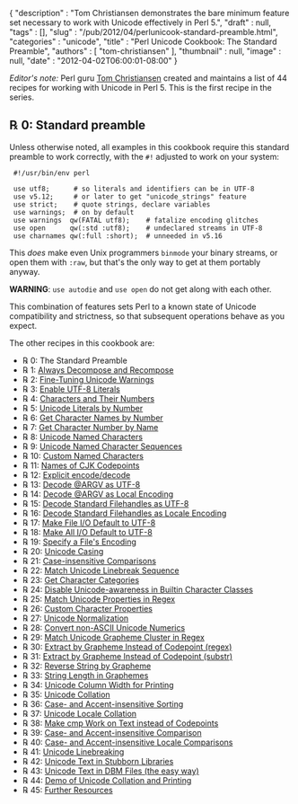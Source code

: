 {
   "description" : "Tom Christiansen demonstrates the bare minimum feature set necessary to work with Unicode effectively in Perl 5.",
   "draft" : null,
   "tags" : [],
   "slug" : "/pub/2012/04/perlunicook-standard-preamble.html",
   "categories" : "unicode",
   "title" : "Perl Unicode Cookbook: The Standard Preamble",
   "authors" : [
      "tom-christiansen"
   ],
   "thumbnail" : null,
   "image" : null,
   "date" : "2012-04-02T06:00:01-08:00"
}



*Editor's note:* Perl guru [Tom Christiansen](http://training.perl.com/) created and maintains a list of 44 recipes for working with Unicode in Perl 5. This is the first recipe in the series.

**℞ 0: Standard preamble**
--------------------------

Unless otherwise noted, all examples in this cookbook require this standard preamble to work correctly, with the `#!` adjusted to work on your system:

     #!/usr/bin/env perl

     use utf8;      # so literals and identifiers can be in UTF-8
     use v5.12;     # or later to get "unicode_strings" feature
     use strict;    # quote strings, declare variables
     use warnings;  # on by default
     use warnings  qw(FATAL utf8);    # fatalize encoding glitches
     use open      qw(:std :utf8);    # undeclared streams in UTF-8
     use charnames qw(:full :short);  # unneeded in v5.16

This *does* make even Unix programmers `binmode` your binary streams, or open them with `:raw`, but that's the only way to get at them portably anyway.

**WARNING**: `use autodie` and `use open` do not get along with each other.

This combination of features sets Perl to a known state of Unicode compatibility and strictness, so that subsequent operations behave as you expect.

The other recipes in this cookbook are:

-   ℞ 0: The Standard Preamble
-   ℞ 1: [Always Decompose and Recompose](/pub/2012/04/perl-unicode-cookbook-always-decompose-and-recompose.html)
-   ℞ 2: [Fine-Tuning Unicode Warnings](/pub/2012/04/perl-unicook-fine-tuning-warnings.html)
-   ℞ 3: [Enable UTF-8 Literals](/pub/2012/04/perlunicook-enable-utf-8-literals.html)
-   ℞ 4: [Characters and Their Numbers](/pub/2012/04/perlunicook-chars-and-their-nums.html)
-   ℞ 5: [Unicode Literals by Number](/pub/2012/04/perlunicook-unicode-literals-by-number.html)
-   ℞ 6: [Get Character Names by Number](/pub/2012/04/perlunicook-character-names-by-number.html)
-   ℞ 7: [Get Character Number by Name](/pub/2012/04/perlunicook-character-numbers-by-name.html)
-   ℞ 8: [Unicode Named Characters](/pub/2012/04/perlunicook-unicode-named-characters.html)
-   ℞ 9: [Unicode Named Character Sequences](/pub/2012/04/perlunicook-unicode-named-character-sequences.html)
-   ℞ 10: [Custom Named Characters](/pub/2012/04/perlunicook-custom-named-characters.html)
-   ℞ 11: [Names of CJK Codepoints](/pub/2012/04/perlunicook-names-of-cjk-codepoints.html)
-   ℞ 12: [Explicit encode/decode](/pub/2012/04/perlunicook-explicit-encode-decode.html)
-   ℞ 13: [Decode @ARGV as UTF-8](/pub/2012/04/perlunicookbook-decode-argv-as-utf8.html)
-   ℞ 14: [Decode @ARGV as Local Encoding](/pub/2012/04/perlunicookbook-decode-argv-as-local-encoding.html)
-   ℞ 15: [Decode Standard Filehandles as UTF-8](/pub/2012/04/perlunicook-decode-standard-filehandles-as-utf-8.html)
-   ℞ 16: [Decode Standard Filehandles as Locale Encoding](/pub/2012/04/perlunicook-decode-standard-filehandles-as-locale-encoding.html)
-   ℞ 17: [Make File I/O Default to UTF-8](/pub/2012/05/perlunicook-make-file-io-default-to-utf-8.html)
-   ℞ 18: [Make All I/O Default to UTF-8](/pub/2012/05/perlunicook-make-all-io-default-to-utf-8.html)
-   ℞ 19: [Specify a File's Encoding](/pub/2012/05/perlunicook-specify-a-files-encoding.html)
-   ℞ 20: [Unicode Casing](/pub/2012/05/perl-unicook-unicode-casing.html)
-   ℞ 21: [Case-insensitive Comparisons](/pub/2012/05/perlunicook-case-insensitive-comparisons.html)
-   ℞ 22: [Match Unicode Linebreak Sequence](/pub/2012/05/perlunicook-match-unicode-linebreak-sequence.html)
-   ℞ 23: [Get Character Categories](/pub/2012/05/perlunicook-get-character-categories.html)
-   ℞ 24: [Disable Unicode-awareness in Builtin Character Classes](/pub/2012/05/perlunicook-disable-unicode-awareness-in-builtin-character-classes.html)
-   ℞ 25: [Match Unicode Properties in Regex](/pub/2012/05/perlunicook-match-unicode-properties-in-regex.html)
-   ℞ 26: [Custom Character Properties](/pub/2012/05/perlunicookbook-custom-character-properties.html)
-   ℞ 27: [Unicode Normalization](/pub/2012/05/perlunicookbook-unicode-normalization.html)
-   ℞ 28: [Convert non-ASCII Unicode Numerics](/pub/2012/05/perlunicookbook-convert-non-ascii-unicode-numerics.html)
-   ℞ 29: [Match Unicode Grapheme Cluster in Regex](/pub/2012/05/perlunicook-match-unicode-grapheme-cluster-in-regex.html)
-   ℞ 30: [Extract by Grapheme Instead of Codepoint (regex)](/pub/2012/05/perlunicookbook-extract-by-grapheme-instead-of-codepoint-regex.html)
-   ℞ 31: [Extract by Grapheme Instead of Codepoint (substr)](/pub/2012/05/perlunicook-extract-by-grapheme-instead-of-codepoint-substr.html)
-   ℞ 32: [Reverse String by Grapheme](/pub/2012/05/perlunicook-reverse-string-by-grapheme.html)
-   ℞ 33: [String Length in Graphemes](/pub/2012/05/perlunicook-string-length-in-graphemes.html)
-   ℞ 34: [Unicode Column Width for Printing](/pub/2012/05/perlunicook-unicode-column-width-for-printing.html)
-   ℞ 35: [Unicode Collation](/pub/2012/06/perlunicook-unicode-collation.html)
-   ℞ 36: [Case- and Accent-insensitive Sorting](/pub/2012/06/perlunicook-case--and-accent-insensitive-sorting.html)
-   ℞ 37: [Unicode Locale Collation](/pub/2012/06/perlunicook-unicode-locale-collation.html)
-   ℞ 38: [Make cmp Work on Text instead of Codepoints](/pub/2012/06/perlunicook-make-cmp-work-on-text-instead-of-codepoints.html)
-   ℞ 39: [Case- and Accent-insensitive Comparison](/pub/2012/06/perlunicook-case--and-accent-insensitive-comparison.html)
-   ℞ 40: [Case- and Accent-insensitive Locale Comparisons](/pub/2012/06/perlunicook-case--and-accent-insensitive-locale-comparison.html)
-   ℞ 41: [Unicode Linebreaking](/pub/2012/06/perlunicook-unicode-linebreaking.html)
-   ℞ 42: [Unicode Text in Stubborn Libraries](/pub/2012/06/perlunicook-unicode-text-in-stubborn-libraries.html)
-   ℞ 43: [Unicode Text in DBM Files (the easy way)](/pub/2012/06/perlunicook-unicode-text-in-dbm-files-the-easy-way.html)
-   ℞ 44: [Demo of Unicode Collation and Printing](/pub/2012/06/perlunicook-demo-of-unicode-collation-and-printing.html)
-   ℞ 45: [Further Resources](/pub/2012/06/perlunicook-further-resources.html)

